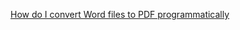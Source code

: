 [How do I convert Word files to PDF programmatically](http://stackoverflow.com/questions/607669/how-do-i-convert-word-files-to-pdf-programmatically)

